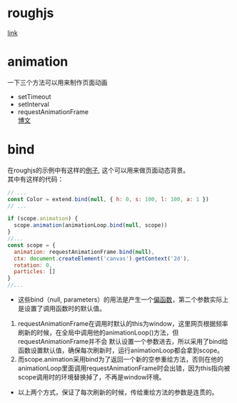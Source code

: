 # roughjs  
[link](https://github.com/pshihn/rough/)  
# animation  
一下三个方法可以用来制作页面动画  
* setTimeout  
* setInterval  
* requestAnimationFrame  
[博文](https://blog.csdn.net/qingyafan/article/details/52335753)  
# bind  
在roughjs的示例中有这样的[例子](https://github.com/pshihn/rough/blob/master/docs/examples/contributed/balloon-animation.html),
这个可以用来做页面动态背景。  
其中有这样的代码：  
```javascript
// ...
const Color = extend.bind(null, { h: 0, s: 100, l: 100, a: 1 })
// ...

if (scope.animation) {
  scope.animation(animationLoop.bind(null, scope))
}
//...
const scope = {
  animation: requestAnimationFrame.bind(null),
  ctx: document.createElement('canvas').getContext('2d'),
  rotation: 0,
  particles: []
}
//...
```  

* 这些bind（null, parameters）的用法是产生一个[偏函数](http://benalman.com/news/2012/09/partial-application-in-javascript/)，第二个参数实际上是设置了调用函数时的默认值。  
1. requestAnimationFrame在调用时默认的this为window，这里网页根据频率刷新的时候，在全局中调用他的animationLoop()方法，但requestAnimationFrame并不会
默认设置一个参数进去，所以采用了bind给函数设置默认值，确保每次刷新时，运行animationLoop都会拿到scope。  
2. 而scope.animation采用bind为了返回一个新的空参重绘方法，否则在他的animationLoop里面调用requestAnimationFrame时会出错，因为this指向被scope调用时的环境替换掉了，不再是window环境。  
* 以上两个方式，保证了每次刷新的时候，传给重绘方法的参数是连贯的。

